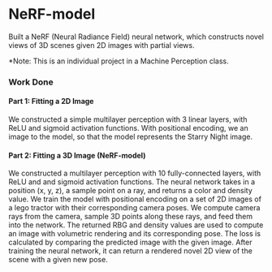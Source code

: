 # NeRF-model
Built a NeRF (Neural Radiance Field) neural network, which constructs novel views of 3D scenes given 2D images with partial views.

*Note: This is an individual project in a Machine Perception class. 

### Work Done

#### Part 1: Fitting a 2D Image
We constructed a simple multilayer perception with 3 linear layers, with ReLU and sigmoid activation functions. With positional encoding, we an image to the model, so that the model represents the Starry Night image. 


#### Part 2: Fitting a 3D Image (NeRF-model)

We constructed a multilayer perception with 10 fully-connected layers, with ReLU and and sigmoid activation functions. The neural network takes in a position (x, y, z), a sample point on a ray, and returns a color and density value. We train the model with positional encoding on a set of 2D images of a lego tractor with their corresponding camera poses. We compute camera rays from the camera, sample 3D points along these rays, and feed them into the network. The returned RBG and density values are used to compute an image with volumetric rendering and its corresponding pose. The loss is calculated by comparing the predicted image with the given image. After training the neural network, it can return a rendered novel 2D view of the scene with a given new pose. 
